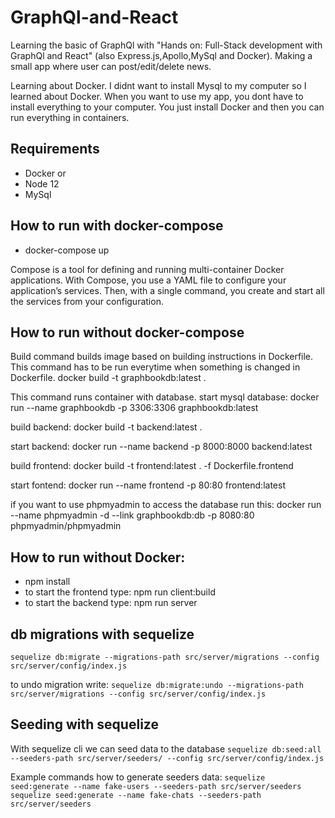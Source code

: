 # GraphQl-and-React

Learning the basic of GraphQl with "Hands on: Full-Stack development with GraphQl and React" (also Express.js,Apollo,MySql and Docker).
Making a small app where user can post/edit/delete news.

Learning about Docker. I didnt want to install Mysql to my computer so I learned about Docker. When you want to use my app, you dont have to install everything to your computer. You just install Docker and then you can run everything in containers.

## Requirements
* Docker
 or
* Node 12
* MySql 

## How to run with docker-compose
* docker-compose up

Compose is a tool for defining and running multi-container Docker applications. With Compose, you use a YAML file to configure your application’s services. Then, with a single command, you create and start all the services from your configuration.

## How to run without docker-compose

Build command builds image based on building instructions in Dockerfile. This command has to be run everytime when something is changed in Dockerfile.
docker build -t graphbookdb:latest . 

This command runs container with database.
start mysql database:
docker run --name graphbookdb -p 3306:3306 graphbookdb:latest

build backend:
docker build -t backend:latest .

start backend:
docker run --name backend -p 8000:8000 backend:latest

build frontend: 
docker build -t frontend:latest . -f Dockerfile.frontend

start fontend:
docker run --name frontend -p 80:80 frontend:latest

if you want to use phpmyadmin to access the database run this:
docker run --name phpmyadmin -d --link graphbookdb:db -p 8080:80 phpmyadmin/phpmyadmin


## How to run without Docker:  
* npm install
* to start the frontend type: npm run client:build
* to start the backend type: npm run server


## db migrations with sequelize
``sequelize db:migrate --migrations-path src/server/migrations --config src/server/config/index.js``

to undo migration write:
``sequelize db:migrate:undo --migrations-path src/server/migrations --config src/server/config/index.js``

## Seeding with sequelize
With sequelize cli we can seed data to the database
 ``sequelize db:seed:all --seeders-path src/server/seeders/ --config src/server/config/index.js``

Example commands how to generate seeders data:
``sequelize seed:generate --name fake-users --seeders-path src/server/seeders``
``sequelize seed:generate --name fake-chats --seeders-path src/server/seeders``
